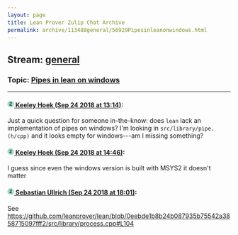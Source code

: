 ```yaml
---
layout: page
title: Lean Prover Zulip Chat Archive 
permalink: archive/113488general/56929Pipesinleanonwindows.html
---
```


## Stream: [general](index.html)
### Topic: [Pipes in lean on windows](56929Pipesinleanonwindows.html)

---

#### [![Click to go to Zulip](../../assets/img/zulip2.png) Keeley Hoek (Sep 24 2018 at 13:14)](https://leanprover.zulipchat.com/#narrow/stream/113488-general/topic/Pipes%20in%20lean%20on%20windows/near/134519900):
Just a quick question for someone in-the-know: does `lean` lack an implementation of pipes on windows? I'm looking in `src/library/pipe.(h/cpp)` and it looks empty for windows---am I missing something?

#### [![Click to go to Zulip](../../assets/img/zulip2.png) Keeley Hoek (Sep 24 2018 at 14:46)](https://leanprover.zulipchat.com/#narrow/stream/113488-general/topic/Pipes%20in%20lean%20on%20windows/near/134523742):
I guess since even the windows version is built with MSYS2 it doesn't matter

#### [![Click to go to Zulip](../../assets/img/zulip2.png) Sebastian Ullrich (Sep 24 2018 at 18:01)](https://leanprover.zulipchat.com/#narrow/stream/113488-general/topic/Pipes%20in%20lean%20on%20windows/near/134535515):
See https://github.com/leanprover/lean/blob/0eebde1b8b24b087935b75542a3858715097fff2/src/library/process.cpp#L104

